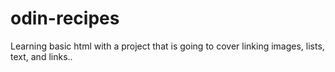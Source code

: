 # odin-recipes

Learning basic html with a project that is going to cover linking images, lists, text, and links..